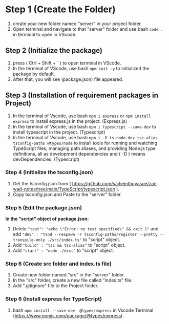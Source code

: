 # Step 1 (Create the Folder)

1. create your new folder named "server" in your project folder.
2. Open terminal and navigate to that "server" folder and use bash `code .` in terminal to open in VScode.

## Step 2 (Initialize the package)

1. press ( Ctrl + Shift + ` ) to open terminal in VScode.
2. In the terminal of VScode, use bash `npm init -y` to initialized the package by default.
3. After that, you will see (package.json) file appeared.

## Step 3 (Installation of requirement packages in Project)

1. In the terminal of Vscode, use bash `npm i express` or `npm install express` to install express.js in the project. (Express.js)
2. In the terminal of Vscode, use bash `npm i typescript --save-dev` to install typescript in the project. (Typescript)
3. In the terminal of Vscode, use bash `npm i -D ts-node-dev tsc-alias tsconfig-paths @types/node` to install tools for running and watching TypeScript files, managing path aliases, and providing Node.js type definitions, all as development dependencies and ( -D ) means devDependencies. (Typescript)

### Step 4 (Initialize the tsconfig.json)

1.  Get the tsconfig.json from ( https://github.com/saiheinthuyasoe/zai-wad-notes/tree/main/TypeScript/typescript.json ).
2.  Copy tsconfig.json and Paste to the "server" folder.

### Step 5 (Edit the package.json)

**In the "script" object of package.json:**

1. Delete `"test": "echo \"Error: no test specified\" && exit 1"` and add `"dev" : "tsnd --respawn -r tsconfig-paths/register --pretty --transpile-only ./src/index.ts"` to "script" object.
2. Add `"build" : "tsc && tsc-alias"` to "script" object.
3. Add `"start" : "node ./dist"` to "script" object.

### Step 6 (Create src folder and index.ts file)

1. Create new folder named "src" in the "server" folder.
2. In the "src" folder, create a new file called "index.ts" file.
3. Add ".gitignore" file to the Project folder.

### Step 6 (Install express for TypeScript)

1. bash ``` npm install --save-dev  @types/express ``` in Vscode Terminal (https://www.npmjs.com/package/@types/express).
